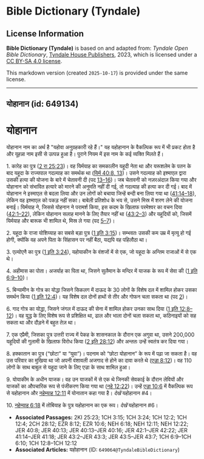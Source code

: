 # Bible Dictionary (Tyndale)

## License Information

**Bible Dictionary (Tyndale)** is based on and adapted from: _Tyndale Open Bible Dictionary_, [Tyndale House Publishers](https://tyndaleopenresources.com/), 2023, which is licensed under a [CC BY-SA 4.0 license](https://creativecommons.org/licenses/by-sa/4.0/legalcode.en).

This markdown version (created `2025-10-17`) is provided under the same license.



--------------------------------

## योहानान (id: 649134)

योहानान
=======

योहानान नाम का अर्थ है "यहोवा अनुग्रहकारी रहे हैं।" यह यहोहानान के वैकल्पिक रूप में भी प्रकट होता है और यूहन्ना नाम इसी से उत्पन्न हुआ है। पुराने नियम में इस नाम के कई व्यक्ति मिलते हैं।

1\. कारेह का पुत्र ([2 रा 25:23](https://ref.ly/2Kgs25:23))। वह यिर्मयाह का समकालीन यहूदी नेता था और यरूशलेम के पतन के बाद यहूदा के राज्यपाल गदल्याह का समर्थक था ([यिर्म 40:8, 13](https://ref.ly/Jer40:8,Jer40:13))। उसने गदल्याह को इश्माएल द्वारा उसकी हत्या की योजना के बारे में चेतावनी दी (पद [13–16](https://ref.ly/Jer40:13-Jer40:16))। जब चेतावनी को नज़रअंदाज़ किया गया और योहानान को संभावित हत्यारे को मारने की अनुमति नहीं दी गई, तो गदल्याह की हत्या कर दी गई। बाद में योहानान ने इस्माएल से बदला लिया और उन लोगों को बचाया जिन्हें बन्दी बना लिया गया था ([41:14–18](https://ref.ly/Jer41:14-Jer41:18)), लेकिन वह इश्माएल को पकड़ नहीं सका। बाबेली प्रतिशोध के भय से, उसने मिस्र में शरण लेने की योजना बनाई। यिर्मयाह ने, जिससे योहनान ने परामर्श किया, इस कदम के खिलाफ परमेश्वर का वचन दिया ([42:1–22](https://ref.ly/Jer42:1-Jer42:22)), लेकिन योहानान सलाह मानने के लिए तैयार नहीं था ([43:2–3](https://ref.ly/Jer43:2-Jer43:3)) और यहूदियों को, जिसमें यिर्मयाह और बारूक भी शामिल थे, मिस्र ले गया (पद [5–7](https://ref.ly/Jer43:5-Jer43:7))।

2\. यहूदा के राजा योशिय्याह का सबसे बड़ा पुत्र ([1 इति 3:15](https://ref.ly/1Chr3:15))। सम्भवतः उसकी कम उम्र में मृत्यु हो गई होगी, क्योंकि वह अपने पिता के सिंहासन पर नहीं बैठा, यद्यपि वह पहिलौठा था।

3\. एल्योएनै का पुत्र ([1 इति 3:24](https://ref.ly/1Chr3:24)), यहोयाकीन के वंशजों में से एक, जो यहूदा के अन्तिम राजाओं में से एक थे।

4\. अहीमास का पोता। अजर्याह का पिता था, जिसने सुलैमान के मन्दिर में याजक के रूप में सेवा की ([1 इति 6:9–10](https://ref.ly/1Chr6:9-1Chr6:10))।

5\. बिन्यामीन के गोत्र का योद्धा जिसने सिकलग में दाऊद के 30 लोगों के विशेष दल में शामिल होकर उसका समर्थन किया ([1 इति 12:4](https://ref.ly/1Chr12:4))। यह विशेष दल दोनों हाथों से तीर और गोफन चला सकता था (पद [2](https://ref.ly/1Chr12:2))।

6\. गाद गोत्र का योद्धा, जिसने जंगल में दाऊद की सेना में शामिल होकर उनका साथ दिया ([1 इति 12:8–12](https://ref.ly/1Chr12:8-1Chr12:12))। वह युद्ध के लिए विशेष रूप से प्रशिक्षित था, ढाल और भाला दोनों चला सकता था, कठिनाइयों को सह सकता था और दौड़ने में बहुत तेज़ था।

7\. एक एप्रैमी, जिसका पुत्र उत्तरी राज्य में पेकह के शासनकाल के दौरान एक अगुवा था, उसने 200,000 यहूदियों की गुलामी के खिलाफ विरोध किया ([2 इति 28:12](https://ref.ly/2Chr28:12)) और अन्ततः उन्हें स्वतंत्र कर दिया गया।

8\. हक्कातान का पुत्र (“छोटा” या “युवा”)। पदनाम को “छोटा योहानान” के रूप में पढ़ा जा सकता है। वह उस परिवार का मुखिया था जो अपनी वंशावली अजगाद से होने का दावा करते थे ([एज्रा 8:12](https://ref.ly/Ezra8:12))। वह 110 लोगों के साथ बाबुल से यहूदा जाने के लिए एज्रा के साथ शामिल हुआ।

9\. योयाकीम के अधीन याजक। वह उन याजकों में से एक थे जिनकी सेवकाई के दौरान लेवियों और याजकों का औपचारिक रूप से पंजीकरण किया गया था ([नहे 12:22](https://ref.ly/Neh12:22))। उन्हें [एज्रा 10:6](https://ref.ly/Ezra10:6) में वैकल्पिक रूप से यहोहानान और [नहेम्याह 12:11](https://ref.ly/Neh12:11) में योनातान कहा गया है। *देखें* यहोहानान \#4।

10\. [नहेम्याह 6:18](https://ref.ly/Neh6:18) में तोबियाह के पुत्र यहोहानान का एक रूप। *देखें*  यहोहानान \#6।

* **Associated Passages:** 2KI 25:23; 1CH 3:15; 1CH 3:24; 1CH 12:2; 1CH 12:4; 2CH 28:12; EZR 8:12; EZR 10:6; NEH 6:18; NEH 12:11; NEH 12:22; JER 40:8; JER 40:13; JER 40:13–JER 40:16; JER 42:1–JER 42:22; JER 41:14–JER 41:18; JER 43:2–JER 43:3; JER 43:5–JER 43:7; 1CH 6:9–1CH 6:10; 1CH 12:8–1CH 12:12
* **Associated Articles:** यहोहानान (ID: `649064@TyndaleBibleDictionary`)

